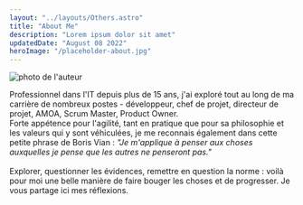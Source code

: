 ```yaml
---
layout: "../layouts/Others.astro"
title: "About Me"
description: "Lorem ipsum dolor sit amet"
updatedDate: "August 08 2022"
heroImage: "/placeholder-about.jpg"
---
```



<div class="left-col">
    <img class="about" src="../images/author.png" alt="photo de l'auteur"> 
</div>

<div class="right-col">

<p class="text-about">Professionnel dans l'IT depuis plus de 15 ans, j'ai exploré tout au long de ma carrière de nombreux postes - développeur, chef de projet, directeur de projet, AMOA, Scrum Master, Product Owner. 
<br/>Forte appétence pour l'agilité, tant en pratique que pour sa philosophie et les valeurs qui y sont véhiculées, je me reconnais également dans cette petite phrase de Boris Vian : <i>"Je m'applique à penser aux choses auxquelles je pense que les autres ne penseront pas."</i>
<br/><br/>Explorer, questionner les évidences, remettre en question la norme : voilà pour moi une belle manière de faire bouger les choses et de progresser. Je vous partage ici mes réflexions.</p>
</div>
